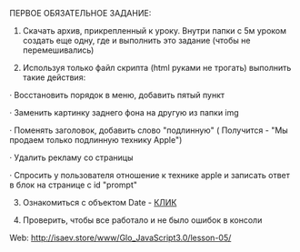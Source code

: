 ПЕРВОЕ ОБЯЗАТЕЛЬНОЕ ЗАДАНИЕ:

1) Скачать архив, прикрепленный к уроку. Внутри папки с 5м уроком создать еще одну, где и выполнить это задание (чтобы не перемешивались)

2) Используя только файл скрипта (html руками не трогать) выполнить такие действия:

·        Восстановить порядок в меню, добавить пятый пункт

·        Заменить картинку заднего фона на другую из папки img

·        Поменять заголовок, добавить слово "подлинную" ( Получится - "Мы продаем только подлинную технику Apple")

·        Удалить рекламу со страницы

·        Спросить у пользователя отношение к технике apple и записать ответ в блок на странице с id "prompt"

3) Ознакомиться с объектом Date - <a href="https://learn.javascript.ru/datetime"> КЛИК </a>

4) Проверить, чтобы все работало и не было ошибок в консоли

Web: http://isaev.store/www/Glo_JavaScript3.0/lesson-05/
